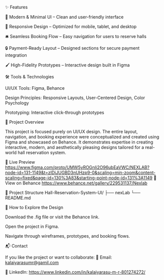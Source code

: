 ✨ Features

🎨 Modern & Minimal UI – Clean and user-friendly interface

📱 Responsive Design – Optimized for mobile, tablet, and desktop

🛎️ Seamless Booking Flow – Easy navigation for users to reserve halls

🔒 Payment-Ready Layout – Designed sections for secure payment integration

🖌️ High-Fidelity Prototypes – Interactive design built in Figma

🛠️ Tools & Technologies

UI/UX Tools: Figma, Behance

Design Principles: Responsive Layouts, User-Centered Design, Color Psychology

Prototyping: Interactive click-through prototypes

📌 Project Overview

This project is focused purely on UI/UX design. The entire layout, navigation, and booking experience were conceptualized and created using Figma and showcased on Behance.
It demonstrates expertise in creating interactive, modern, and aesthetically pleasing designs tailored for a real-world hall reservation system.

🔗 Live Preview
https://www.figma.com/proto/UMW5yROGnIi2O96ubEaVWC/NEXLAB?node-id=131-1149&t=zIDiJUGBD3nUHzp9-0&scaling=min-zoom&content-scaling=fixed&page-id=130%3A83&starting-point-node-id=131%3A1149
🔗 View on Behance
 https://www.behance.net/gallery/229531137/Nexlab

📂 Project Structure
Hall-Reservation-System-UI/
├── nexLab
└── README.md

🚀 How to Explore the Design

Download the .fig file or visit the Behance link.

Open the project in Figma.

Navigate through wireframes, prototypes, and booking flows.

📬 Contact

If you like the project or want to collaborate:
📧 Email: kalaiyarasumr@gamil.com

🔗 LinkedIn: https://www.linkedin.com/in/kalaiyarasu-m-r-801274272/
